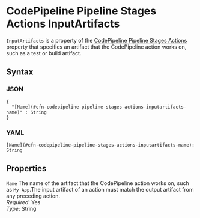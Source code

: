 # CodePipeline Pipeline Stages Actions InputArtifacts<a name="aws-properties-codepipeline-pipeline-stages-actions-inputartifacts"></a>

`InputArtifacts` is a property of the [CodePipeline Pipeline Stages Actions](aws-properties-codepipeline-pipeline-stages-actions.md) property that specifies an artifact that the CodePipeline action works on, such as a test or build artifact\.

## Syntax<a name="w13ab1c21c10c81c17c45b5"></a>

### JSON<a name="aws-properties-codepipeline-pipeline-stages-actions-inputartifacts-syntax.json"></a>

```
{
  "[Name](#cfn-codepipeline-pipeline-stages-actions-inputartifacts-name)" : String
}
```

### YAML<a name="aws-properties-codepipeline-pipeline-stages-actions-inputartifacts-syntax.yaml"></a>

```
[Name](#cfn-codepipeline-pipeline-stages-actions-inputartifacts-name): String
```

## Properties<a name="w13ab1c21c10c81c17c45b7"></a>

`Name`  <a name="cfn-codepipeline-pipeline-stages-actions-inputartifacts-name"></a>
The name of the artifact that the CodePipeline action works on, such as `My App`\.The input artifact of an action must match the output artifact from any preceding action\.  
*Required*: Yes  
*Type*: String
